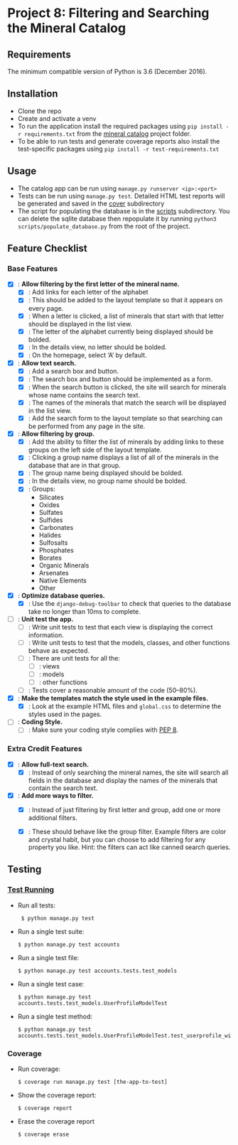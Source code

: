Project 8: Filtering and Searching the Mineral Catalog
======================================================

Requirements
------------
The minimum compatible version of Python is 3.6 (December 2016).

Installation
------------
- Clone the repo
- Create and activate a venv
- To run the application install the required packages using `pip install -r requirements.txt` from the 
  [mineral catalog][link02] project folder.
- To be able to run tests and generate coverage reports also install the test-specific packages using 
  `pip install -r test-requirements.txt`

Usage
-----
- The catalog app can be run using `manage.py runserver <ip>:<port>`
- Tests can be run using `manage.py test`. Detailed HTML test reports will be generated and saved in the [
  cover][link03] subdirectory
- The script for populating the database is in the [scripts][link04] subdirectory. You can delete the sqlite database 
  then repopulate it by running `python3 scripts/populate_database.py` from the root of the project.

Feature Checklist
-----------------

### Base Features ###

- [x] : **Allow filtering by the first letter of the mineral name.**
  - [x] : Add links for each letter of the alphabet
  - [x] : This should be added to the layout template so that it appears on every page.
  - [x] : When a letter is clicked, a list of minerals that start with that letter should be displayed in the list view. 
  - [x] : The letter of the alphabet currently being displayed should be bolded. 
  - [x] : In the details view, no letter should be bolded. 
  - [x] : On the homepage, select ‘A’ by default.
- [x] : **Allow text search.**
  - [x] : Add a search box and button. 
  - [x] : The search box and button should be implemented as a form.
  - [x] : When the search button is clicked, the site will search for minerals whose name contains the search text.
  - [x] : The names of the minerals that match the search will be displayed in the list view.
  - [x] : Add the search form to the layout template so that searching can be performed from any page in the site.
- [x] : **Allow filtering by group.**
  - [x] : Add the ability to filter the list of minerals by adding links to these groups on the left side of the 
          layout template. 
  - [x] : Clicking a group name displays a list of all of the minerals in the database that are in that group. 
  - [x] : The group name being displayed should be bolded. 
  - [x] : In the details view, no group name should be bolded.
  - [x] : Groups:
    - Silicates
    - Oxides
    - Sulfates
    - Sulfides
    - Carbonates
    - Halides
    - Sulfosalts
    - Phosphates
    - Borates
    - Organic Minerals
    - Arsenates
    - Native Elements
    - Other
- [x] : **Optimize database queries.**
  - [x] : Use the `django-debug-toolbar` to check that queries to the database take no longer than 10ms to complete.
- [ ] : **Unit test the app.**
  - [ ] : Write unit tests to test that each view is displaying the correct information. 
  - [ ] : Write unit tests to test that the models, classes, and other functions behave as expected.
  - [ ] : There are unit tests for all the:
    - [ ] : views
    - [ ] : models
    - [ ] : other functions
  - [ ] : Tests cover a reasonable amount of the code (50–80%).
- [x] : **Make the templates match the style used in the example files.**
  - [x] : Look at the example HTML files and `global.css` to determine the styles used in the pages.
- [ ] : **Coding Style.**
  - [ ] : Make sure your coding style complies with [PEP 8][link05].

### Extra Credit Features ###
- [x] : **Allow full-text search.**
  - [x] : Instead of only searching the mineral names, the site will search all fields in the database and display the names
          of the minerals that contain the search text.
- [x] : **Add more ways to filter.**
  - [x] : Instead of just filtering by first letter and group, add one or more additional filters.
  - [x] : These should behave like the group filter. Example filters are color and crystal habit, but you can choose to 
          add filtering for any property you like. Hint: the filters can act like canned search queries.


Testing
-------

### [Test Running](https://docs.djangoproject.com/en/2.2/topics/testing/overview/#running-tests) ###

- Run all tests:
  ```console
   $ python manage.py test
   ```

- Run a single test suite:
  ```console
  $ python manage.py test accounts
  ```

- Run a single test file:
  ```console
  $ python manage.py test accounts.tests.test_models
  ```

- Run a single test case:
  ```console
  $ python manage.py test accounts.tests.test_models.UserProfileModelTest
  ```

- Run a single test method:
  ```console
  $ python manage.py test accounts.tests.test_models.UserProfileModelTest.test_userprofile_without_required_fields_is_invalid
  ```

### Coverage ###

- Run coverage:
  ```console
  $ coverage run manage.py test [the-app-to-test]
  ```

- Show the coverage report:
  ```console
  $ coverage report
  ```

- Erase the coverage report
  ```console
  $ coverage erase
  ```



[link01]: https://github.com/Crossroadsman/treehouse-techdegree-python-project6/blob/master/mineral_catalog/requirements.txt
[link02]: https://github.com/Crossroadsman/treehouse-techdegree-python-project6/tree/master/mineral_catalog
[link03]: https://github.com/Crossroadsman/treehouse-techdegree-python-project6/tree/master/mineral_catalog/cover
[link04]: https://github.com/Crossroadsman/treehouse-techdegree-python-project6/tree/master/mineral_catalog/scripts
[link05]: https://www.python.org/dev/peps/pep-0008/
